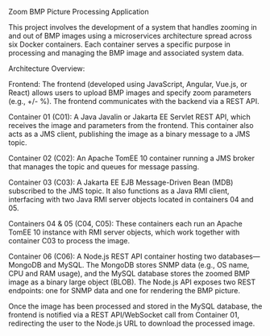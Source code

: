 Zoom BMP Picture Processing Application

This project involves the development of a system that handles zooming in and out of BMP images using a microservices architecture spread across six Docker containers. Each container serves a specific purpose in processing and managing the BMP image and associated system data.

Architecture Overview:

Frontend: The frontend (developed using JavaScript, Angular, Vue.js, or React) allows users to upload BMP images and specify zoom parameters (e.g., +/- %). The frontend communicates with the backend via a REST API.

Container 01 (C01): A Java Javalin or Jakarta EE Servlet REST API, which receives the image and parameters from the frontend. This container also acts as a JMS client, publishing the image as a binary message to a JMS topic.

Container 02 (C02): An Apache TomEE 10 container running a JMS broker that manages the topic and queues for message passing.

Container 03 (C03): A Jakarta EE EJB Message-Driven Bean (MDB) subscribed to the JMS topic. It also functions as a Java RMI client, interfacing with two Java RMI server objects located in containers 04 and 05.

Containers 04 & 05 (C04, C05): These containers each run an Apache TomEE 10 instance with RMI server objects, which work together with container C03 to process the image.

Container 06 (C06): A Node.js REST API container hosting two databases—MongoDB and MySQL. The MongoDB stores SNMP data (e.g., OS name, CPU and RAM usage), and the MySQL database stores the zoomed BMP image as a binary large object (BLOB). The Node.js API exposes two REST endpoints: one for SNMP data and one for rendering the BMP picture.

Once the image has been processed and stored in the MySQL database, the frontend is notified via a REST API/WebSocket call from Container 01, redirecting the user to the Node.js URL to download the processed image.


